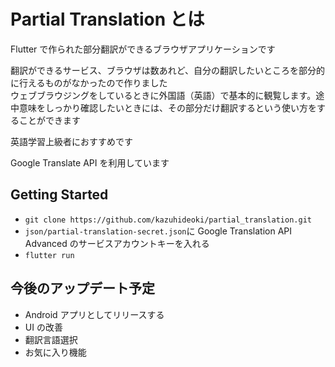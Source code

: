 # Partial Translation とは

Flutter で作られた部分翻訳ができるブラウザアプリケーションです

翻訳ができるサービス、ブラウザは数あれど、自分の翻訳したいところを部分的に行えるものがなかったので作りました  
ウェブブラウジングをしているときに外国語（英語）で基本的に観覧します。途中意味をしっかり確認したいときには、その部分だけ翻訳するという使い方をすることができます

英語学習上級者におすすめです

Google Translate API を利用しています

## Getting Started

- `git clone https://github.com/kazuhideoki/partial_translation.git`
- `json/partial-translation-secret.json`に Google Translation API Advanced のサービスアカウントキーを入れる
- `flutter run`

## 今後のアップデート予定

- Android アプリとしてリリースする
- UI の改善
- 翻訳言語選択
- お気に入り機能

